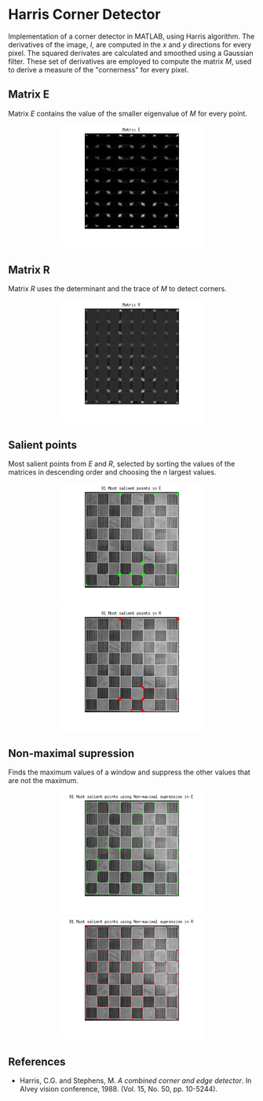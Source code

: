 # Harris Corner Detector

Implementation of a corner detector in MATLAB, using Harris algorithm. The derivatives of the image, *I*, are computed in the *x* and *y* directions for every pixel. The squared derivates are calculated and smoothed using a Gaussian filter. These set of derivatives are employed to compute the matrix *M*, used to derive a measure of the "cornerness" for every pixel.

## Matrix E

Matrix *E* contains the value of the smaller eigenvalue of *M* for every point.

<p align="center">
  <img src="/img/E_matrix.png" width="300px">
</p>

## Matrix R

Matrix *R* uses the determinant and the trace of *M* to detect corners.

<p align="center">
  <img src="/img/R_matrix.png" width="300px">
</p>


## Salient points

Most salient points from *E* and *R*, selected by sorting the values of the matrices in descending order and choosing the *n* largest values. 

<p align="center">
  <img src="/img/E_corners.png" width="300px">
  <img src="/img/R_corners.png" width="300px">
</p>


## Non-maximal supression

Finds the maximum values of a window and suppress the other values that are not the maximum.

<p align="center">
  <img src="/img/E_nms.png" width="300px">
  <img src="/img/R_nms.png" width="300px">
</p>

## References

- Harris, C.G. and Stephens, M. *A combined corner and edge detector*. In Alvey vision conference, 1988. (Vol. 15, No. 50, pp. 10-5244).
